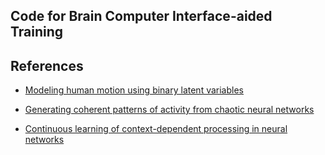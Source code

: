 ## Code for **Brain Computer Interface-aided Training**

## References
- [Modeling human motion using binary latent variables](http://papers.nips.cc/paper/3078-modeling-human-motion-using-binary-latent-variables.pdf)

- [Generating coherent patterns of activity from chaotic neural networks](https://www.sciencedirect.com/science/article/pii/S0896627309005479)

- [Continuous learning of context-dependent processing in neural networks](https://arxiv.org/abs/1810.01256?context=cs.LG)

